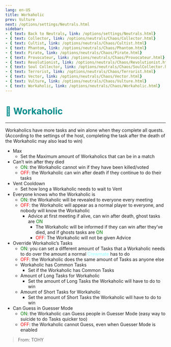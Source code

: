 ```yaml
---
lang: en-US
title: Workaholic
prev: Vulture
next: /options/settings/Neutrals.html
sidebar:
- { text: Back to Neutrals, link: /options/settings/Neutrals.html}
- { text: Collector, link: /options/neutrals/Chaos/Collector.html}
- { text: Cultist, link: /options/neutrals/Chaos/Cultist.html}
- { text: Phantom, link: /options/neutrals/Chaos/Phantom.html}
- { text: Pirate, link: /options/neutrals/Chaos/Pirate.html}
- { text: Provocateur, link: /options/neutrals/Chaos/Provocateur.html}
- { text: Revolutionist, link: /options/neutrals/Chaos/Revolutionist.html}
- { text: Soul Collector, link: /options/neutrals/Chaos/SoulCollector.html}
- { text: Terrorist, link: /options/neutrals/Chaos/Terrorist.html}
- { text: Vector, link: /options/neutrals/Chaos/Vector.html}
- { text: Vulture, link: /options/neutrals/Chaos/Vulture.html}
- { text: Workaholic, link: /options/neutrals/Chaos/Workaholic.html}
---
```


# <font color="#008b8b">👷 <b>Workaholic</b></font> <Badge text="Chaos" type="tip" vertical="middle"/>
---

Workaholics have more tasks and win alone when they complete all quests. (According to the settings of the host, completing the task after the death of the Workaholic may also lead to win)
* Max
  * Set the Maximum amount of Workaholics that can be in a match
* Can’t win after they died
  * <font color=green>ON</font>: the Workaholic cannot win if they have been killed/voted
  * <font color=red>OFF</font>: the Workaholic can win after death if they continue to do their tasks
* Vent Cooldown
  * Set how long a Workaholic needs to wait to Vent
* Everyone knows who the Workaholic is
  * <font color=green>ON</font>: the Workaholic will be revealed to everyone every meeting
  * <font color=red>OFF</font>: the Workaholic will appear as a normal player to everyone, and nobody will know the Workaholic
    * Advice at first meeting if alive, can win after death, ghost tasks are <font color=green>ON</font>
      * The Workaholic will be informed if they can win after they’ve died, and if ghosts tasks are <font color=green>ON</font>
      * <font color=red>OFF</font>: The Workaholic will not be given Advice
* Override Workaholic’s Tasks
  * <font color=green>ON</font>: you can set a different amount of Tasks that a Workaholic needs to do over the amount a normal <font color=#8cffff>Crewmate</font> has to do
  * <font color=red>OFF</font>: the Workaholic does the same amount of Tasks as anyone else
  * Workaholic has Common Tasks
    * Set if the Workaholic has Common Tasks
  * Amount of Long Tasks for Workaholic
    * Set the amount of Long Tasks the Workaholic will have to do to win
  * Amount of Short Tasks for Workaholic
    * Set the amount of Short Tasks the Workaholic will have to do to win
* Can Guess in Guesser Mode
  * <font color=green>ON</font>: the Workaholic can Guess people in Guesser Mode (easy way to suicide to do Tasks quicker too)
  * <font color=red>OFF</font>: the Workaholic cannot Guess, even when Guesser Mode is enabled

> From: TOHY